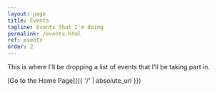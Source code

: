 ```yaml
---
layout: page
title: Events
tagline: Events that I'm doing
permalink: /events.html
ref: events
order: 2
---
```


This is where I'll be dropping a list of events that I'll be taking part in.

[Go to the Home Page]({{ '/' | absolute_url }})
